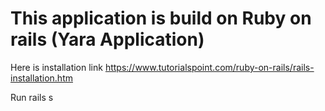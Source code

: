 # This application is build on Ruby on rails (Yara Application)

Here is installation link
https://www.tutorialspoint.com/ruby-on-rails/rails-installation.htm

Run 
rails s
